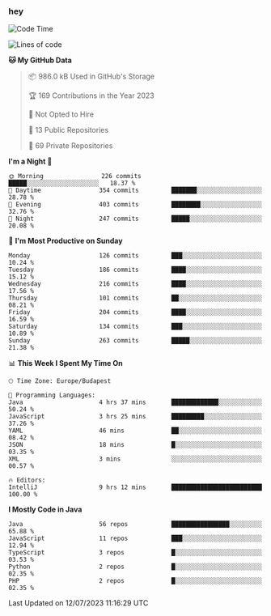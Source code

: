 ### hey

<!--START_SECTION:waka-->
![Code Time](http://img.shields.io/badge/Code%20Time-930%20hrs%2036%20mins-blue)

![Lines of code](https://img.shields.io/badge/From%20Hello%20World%20I%27ve%20Written-990.9%20thousand%20lines%20of%20code-blue)

**🐱 My GitHub Data** 

> 📦 986.0 kB Used in GitHub's Storage 
 > 
> 🏆 169 Contributions in the Year 2023
 > 
> 🚫 Not Opted to Hire
 > 
> 📜 13 Public Repositories 
 > 
> 🔑 69 Private Repositories 
 > 
**I'm a Night 🦉** 

```text
🌞 Morning                226 commits         █████░░░░░░░░░░░░░░░░░░░░   18.37 % 
🌆 Daytime                354 commits         ███████░░░░░░░░░░░░░░░░░░   28.78 % 
🌃 Evening                403 commits         ████████░░░░░░░░░░░░░░░░░   32.76 % 
🌙 Night                  247 commits         █████░░░░░░░░░░░░░░░░░░░░   20.08 % 
```
📅 **I'm Most Productive on Sunday** 

```text
Monday                   126 commits         ███░░░░░░░░░░░░░░░░░░░░░░   10.24 % 
Tuesday                  186 commits         ████░░░░░░░░░░░░░░░░░░░░░   15.12 % 
Wednesday                216 commits         ████░░░░░░░░░░░░░░░░░░░░░   17.56 % 
Thursday                 101 commits         ██░░░░░░░░░░░░░░░░░░░░░░░   08.21 % 
Friday                   204 commits         ████░░░░░░░░░░░░░░░░░░░░░   16.59 % 
Saturday                 134 commits         ███░░░░░░░░░░░░░░░░░░░░░░   10.89 % 
Sunday                   263 commits         █████░░░░░░░░░░░░░░░░░░░░   21.38 % 
```


📊 **This Week I Spent My Time On** 

```text
🕑︎ Time Zone: Europe/Budapest

💬 Programming Languages: 
Java                     4 hrs 37 mins       █████████████░░░░░░░░░░░░   50.24 % 
JavaScript               3 hrs 25 mins       █████████░░░░░░░░░░░░░░░░   37.26 % 
YAML                     46 mins             ██░░░░░░░░░░░░░░░░░░░░░░░   08.42 % 
JSON                     18 mins             █░░░░░░░░░░░░░░░░░░░░░░░░   03.35 % 
XML                      3 mins              ░░░░░░░░░░░░░░░░░░░░░░░░░   00.57 % 

🔥 Editors: 
IntelliJ                 9 hrs 12 mins       █████████████████████████   100.00 % 
```

**I Mostly Code in Java** 

```text
Java                     56 repos            ████████████████░░░░░░░░░   65.88 % 
JavaScript               11 repos            ███░░░░░░░░░░░░░░░░░░░░░░   12.94 % 
TypeScript               3 repos             █░░░░░░░░░░░░░░░░░░░░░░░░   03.53 % 
Python                   2 repos             █░░░░░░░░░░░░░░░░░░░░░░░░   02.35 % 
PHP                      2 repos             █░░░░░░░░░░░░░░░░░░░░░░░░   02.35 % 
```




 Last Updated on 12/07/2023 11:16:29 UTC
<!--END_SECTION:waka-->

